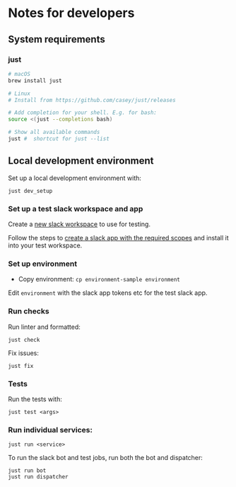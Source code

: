 # Notes for developers

## System requirements

### just

```sh
# macOS
brew install just

# Linux
# Install from https://github.com/casey/just/releases

# Add completion for your shell. E.g. for bash:
source <(just --completions bash)

# Show all available commands
just #  shortcut for just --list
```


## Local development environment


Set up a local development environment with:
```
just dev_setup
```

### Set up a test slack workspace and app

Create a [new slack workspace](https://slack.com/intl/en-gb/get-started#/createnew) to use for testing.

Follow the steps to [create a slack app with the required scopes](DEPLOY.md#creating-the-slack-app)
and install it into your test workspace.

### Set up environment
* Copy environment: `cp environment-sample environment`

Edit `environment` with the slack app tokens etc for the test slack app.


### Run checks

Run linter and formatted:
```
just check
```

Fix issues:
```
just fix
```

### Tests
Run the tests with:
```
just test <args>
```

### Run individual services:
```
just run <service>
```

To run the slack bot and test jobs, run both the bot and dispatcher:
```
just run bot
just run dispatcher
```
